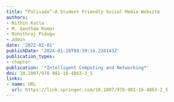 ```yaml
---
title: “Palisade”—A Student Friendly Social Media Website
authors:
- Nithin Katla
- M. Goutham Kumar
- Rohithraj Pidugu
- admin
date: '2022-01-01'
publishDate: '2024-01-28T08:39:14.226143Z'
publication_types:
- chapter
publication: '*Intelligent Computing and Networking*'
doi: 10.1007/978-981-16-4863-2_5
links:
- name: URL
  url: https://link.springer.com/10.1007/978-981-16-4863-2_5
---
```

